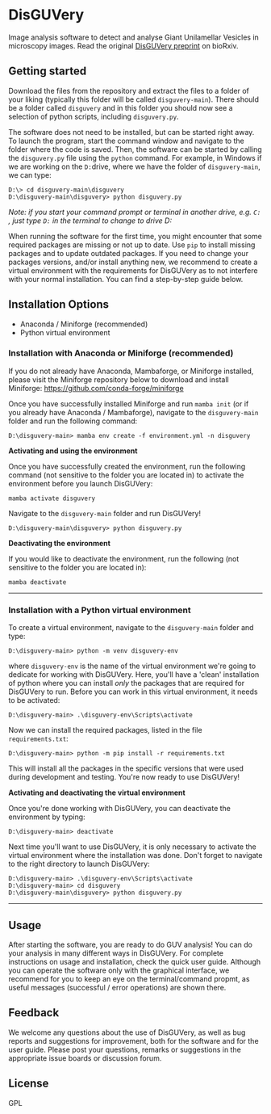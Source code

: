 # DisGUVery

Image analysis software to detect and analyse Giant Unilamellar Vesicles in microscopy images. Read the original [DisGUVery preprint](https://www.biorxiv.org/content/10.1101/2022.01.25.477663v1) on bioRxiv. 

## Getting started

Download the files from the repository and extract the files to a folder of your liking (typically this folder will be called `disguvery-main`). There should be a folder called `disguvery` and in this folder you should now see a selection of python scripts, including `disguvery.py`.

The software does not need to be installed, but can be started right away. To launch the program, start the command window and navigate to the folder where the code is saved. Then, the software can be started by calling the `disguvery.py` file using the `python` command. For example, in Windows if we are working on the `D:`drive, where we have the folder of  `disguvery-main`, we can type:

```
D:\> cd disguvery-main\disguvery
D:\disguvery-main\disguvery> python disguvery.py
```

*Note: if you start your command prompt or terminal in another drive, e.g. `C:` , just type `D:` in the terminal to change to drive D:*  

When running the software for the first time, you might encounter that some required packages are missing or not up to date. Use `pip` to install missing packages and to update outdated packages. If you need to change your packages versions, and/or install anything new, we recommend to create a virtual environment with the requirements for DisGUVery as to not interfere with your normal installation. You can find a step-by-step guide below.

## Installation Options
 - Anaconda / Miniforge (recommended)
 - Python virtual environment

### Installation with Anaconda or Miniforge (recommended)
If you do not already have Anaconda, Mambaforge, or Miniforge installed, please visit the Miniforge repository below to download and install Miniforge:
https://github.com/conda-forge/miniforge

Once you have successfully installed Miniforge and run `mamba init` (or if you already have Anaconda / Mambaforge), navigate to the `disguvery-main` folder and run the following command:

```
D:\disguvery-main> mamba env create -f environment.yml -n disguvery
```

**Activating and using the environment**

Once you have successfully created the environment, run the following command (not sensitive to the folder you are located in) to activate the environment before you launch DisGUVery:

```
mamba activate disguvery
```

Navigate to the `disguvery-main` folder and run DisGUVery!

```
D:\disguvery-main\disguvery> python disguvery.py
```

**Deactivating the environment**

If you would like to deactivate the environment, run the following (not sensitive to the folder you are located in):

```
mamba deactivate
```

---

### Installation with a Python virtual environment

To create a virtual environment, navigate to the `disguvery-main` folder and type:

```
D:\disguvery-main> python -m venv disguvery-env
```

where `disguvery-env` is the name of the virtual environment we're going to dedicate for working with DisGUVery. Here, you'll have a 'clean' installation of python where you can install *only* the packages that are required for DisGUVery to run. Before you can work in this virtual environment, it needs to be activated:

```
D:\disguvery-main> .\disguvery-env\Scripts\activate
```

Now we can install the required packages, listed in the file `requirements.txt`:

```
D:\disguvery-main> python -m pip install -r requirements.txt
```

This will install all the packages in the specific versions that were used during development and testing. You're now ready to use DisGUVery!

**Activating and deactivating the virtual environment** 

Once you're done working with DisGUVery, you can deactivate the environment by typing:

```
D:\disguvery-main> deactivate
```

Next time you'll want to use DisGUVery, it is only necessary to activate the virtual environment where the installation was done. Don't forget to navigate to the right directory to launch DisGUVery:

```
D:\disguvery-main> .\disguvery-env\Scripts\activate
D:\disguvery-main> cd disguvery
D:\disguvery-main\disguvery> python disguvery.py
```

---

## Usage

After starting the software, you are ready to do GUV analysis! You can do your analysis in many different ways in DisGUVery. For complete instructions on usage and installation, check the quick user guide. Although you can operate the software only with the graphical interface, we recommend for you to keep an eye on the terminal/command propmt, as useful messages (successful / error operations) are shown there.


## Feedback

We welcome any questions about the use of DisGUVery, as well as bug reports and suggestions for improvement, both for the software and for the user guide. Please post your questions, remarks or suggestions in the appropriate issue boards or discussion forum. 

## License

GPL

